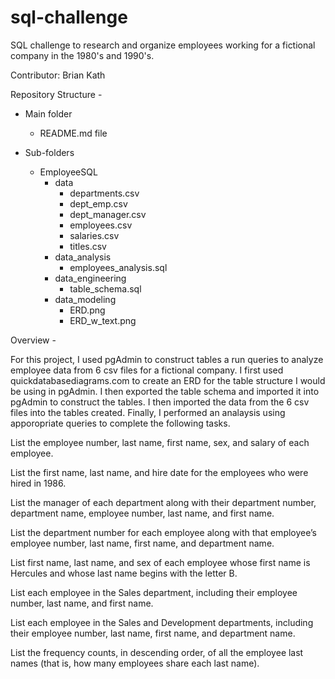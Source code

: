 # sql-challenge

SQL challenge to research and organize employees working for a fictional company in the 1980's and 1990's.

Contributor: Brian Kath

Repository Structure - 

 - Main folder
	 - README.md file

 - Sub-folders
	- EmployeeSQL
		 - data
			- departments.csv
			- dept_emp.csv
			- dept_manager.csv
			- employees.csv
			- salaries.csv
			- titles.csv
		- data_analysis
			- employees_analysis.sql
		- data_engineering
			- table_schema.sql
		- data_modeling
			- ERD.png
			- ERD_w_text.png

Overview - 

For this project, I used pgAdmin to construct tables a run queries to analyze employee data from 6 csv files for a fictional company. I first used quickdatabasediagrams.com to create an ERD for the table structure I would be using in pgAdmin. I then exported the table schema and imported it into pgAdmin to construct the tables. I then imported the data from the 6 csv files into the tables created. Finally, I performed an analaysis using apporopriate queries to complete the following tasks.

List the employee number, last name, first name, sex, and salary of each employee.

List the first name, last name, and hire date for the employees who were hired in 1986.

List the manager of each department along with their department number, department name, employee number, last name, and first name.

List the department number for each employee along with that employee’s employee number, last name, first name, and department name.

List first name, last name, and sex of each employee whose first name is Hercules and whose last name begins with the letter B.

List each employee in the Sales department, including their employee number, last name, and first name.

List each employee in the Sales and Development departments, including their employee number, last name, first name, and department name.

List the frequency counts, in descending order, of all the employee last names (that is, how many employees share each last name).
